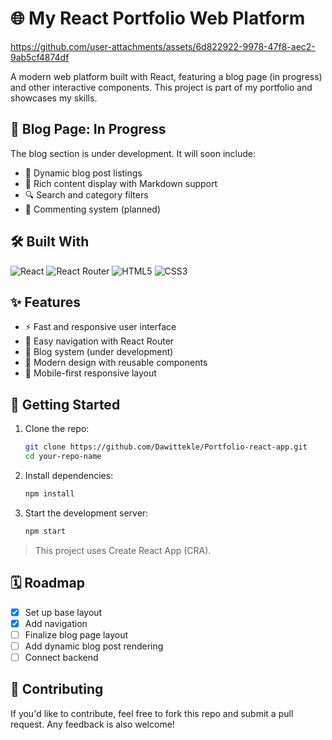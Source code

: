 # 🌐 My React Portfolio Web Platform


https://github.com/user-attachments/assets/6d822922-9978-47f8-aec2-9ab5cf4874df


A modern web platform built with React, featuring a blog page (in progress) and other interactive components. This project is part of my portfolio and showcases my skills.

## 🚧 Blog Page: In Progress

The blog section is under development. It will soon include:

* 📄 Dynamic blog post listings
* 🔋 Rich content display with Markdown support
* 🔍 Search and category filters
* 💬 Commenting system (planned)

## 🛠️ Built With

![React](https://img.shields.io/badge/React-20232A?style=for-the-badge&logo=react&logoColor=61DAFB)
![React Router](https://img.shields.io/badge/React_Router-CA4245?style=for-the-badge&logo=react-router&logoColor=white)
![HTML5](https://img.shields.io/badge/HTML5-E34F26?style=for-the-badge&logo=html5&logoColor=white)
![CSS3](https://img.shields.io/badge/CSS3-1572B6?style=for-the-badge&logo=css3&logoColor=white)

## ✨ Features

- ⚡ Fast and responsive user interface
- 🧭 Easy navigation with React Router
- 📝 Blog system (under development)
- 🎨 Modern design with reusable components
- 📱 Mobile-first responsive layout

## 🚀 Getting Started

1. Clone the repo:

   ```bash
   git clone https://github.com/Dawittekle/Portfolio-react-app.git
   cd your-repo-name
   ```

2. Install dependencies:

   ```bash
   npm install
   ```

3. Start the development server:

   ```bash
   npm start
   ```

> This project uses Create React App (CRA).

## 🗓️ Roadmap

* [x] Set up base layout
* [x] Add navigation
* [ ] Finalize blog page layout
* [ ] Add dynamic blog post rendering
* [ ] Connect backend

## 🤝 Contributing

If you'd like to contribute, feel free to fork this repo and submit a pull request. Any feedback is also welcome!

